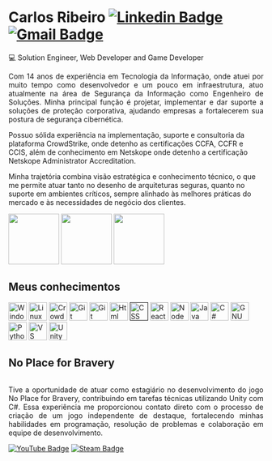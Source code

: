 # Carlos Ribeiro [![Linkedin Badge](https://icons.iconarchive.com/icons/sicons/basic-round-social/16/linkedin-icon.png)](https://www.linkedin.com/in/carloseduardoccribeiro/)[![Gmail Badge](https://images.icon-icons.com/730/PNG/512/gmail_icon-icons.com_62758.png)]()

💻 Solution Engineer, Web Developer and Game Developer 

<p align="justify">Com 14 anos de experiência em Tecnologia da Informação, onde atuei por muito tempo como desenvolvedor e um pouco em infraestrutura, atuo atualmente na área de Segurança da Informação como Engenheiro de Soluções. Minha principal função é projetar, implementar e dar suporte a soluções de proteção corporativa, ajudando empresas a fortalecerem sua postura de segurança cibernética.

Possuo sólida experiência na implementação, suporte e consultoria da plataforma CrowdStrike, onde detenho as certificações CCFA, CCFR e CCIS, além de conhecimento em Netskope onde detenho a certificação Netskope Administrator Accreditation.

Minha trajetória combina visão estratégica e conhecimento técnico, o que me permite atuar tanto no desenho de arquiteturas seguras, quanto no suporte em ambientes críticos, sempre alinhado às melhores práticas do mercado e às necessidades de negócio dos clientes.</p>

<img src="https://images.credly.com/images/e33aa2bf-afc3-4fcc-bc06-bb7cba40b7f8/twitter_thumb_201604_image.png" alt="" title="" width="100" height="100" /> <img src="https://images.credly.com/images/d963ddf2-c8eb-4437-8ddb-241b155d443a/image.png" alt="" title="" width="100" height="100" /> <img src="https://images.credly.com/images/59b18a42-ea5e-42fd-bd13-874f38988ec4/image.png" alt="" title="" width="100" height="100" />
  
## Meus conhecimentos 

<p align="left">
<a href="https://www.microsoft.com/pt-br" target="_blank" rel="noreferrer"><img src="https://mailmeteor.com/logos/assets/PNG/Microsoft_Logo_512px.png" alt="Windows" title="Windows" width="36" height="36" /></a>
<a href="https://www.linux.org" target="_blank" rel="noreferrer"><img src="https://raw.githubusercontent.com/danielcranney/readme-generator/main/public/icons/skills/linux-colored.svg" alt="Linux" title="Linux" width="36" height="36" /></a>
<a href="https://www.crowdstrike.com/" target="_blank" rel="noreferrer"><img src="https://www.hashicorp.com/_next/image?url=https%3A%2F%2Fwww.datocms-assets.com%2F2885%2F1728683045-falcon-logo-square-transparent.png&w=828&q=75" alt="CrowdStrike" title="CrowdStrike" width="36" height="36" /></a>
<a href="https://www.netskope.com/" target="_blank" rel="noreferrer"><img src="https://marketplace.crowdstrike.com/listings/netskope-cloud-access-security-broker-for-falcon-logscale/_jcr_content/root/container/container/container_5568841932/container_6286107647/teaser_3597150757/.coreimg.png/1747326302847/netskope-icon-square.png" alt="Git" title="Git" width="36" height="36" /></a>
<a href="https://git-scm.com/" target="_blank" rel="noreferrer"><img src="https://raw.githubusercontent.com/danielcranney/readme-generator/main/public/icons/skills/git-colored.svg" alt="Git" title="Git" width="36" height="36" /></a>
<a href="https://html.com/" target="_blank" rel="noreferrer"><img src="https://upload.wikimedia.org/wikipedia/commons/thumb/6/61/HTML5_logo_and_wordmark.svg/512px-HTML5_logo_and_wordmark.svg.png" alt="Html" title="Html" width="36" height="36" /></a>
<a href="" target="_blank" rel="noreferrer"><img src="https://upload.wikimedia.org/wikipedia/commons/thumb/d/d5/CSS3_logo_and_wordmark.svg/340px-CSS3_logo_and_wordmark.svg.png" alt="CSS" title="CSS" width="" height="36" /></a>
<a href="https://react.dev/" target="_blank" rel="noreferrer"><img src="https://upload.wikimedia.org/wikipedia/commons/thumb/a/a7/React-icon.svg/1200px-React-icon.svg.png" alt="React" title="React" width="36" height="36" /></a>
<a href="https://nodejs.org/en" target="_blank" rel="noreferrer"><img src="https://cp.beget.com/shared/6ayu2lMsV1DpkfCrePd2HEMWvsKDBY-c/logo_nodejs2x.png.webp" alt="Node" title="Node" width="36" height="36" /></a>
<a href="https://www.javascript.com/" target="_blank" rel="noreferrer"><img src="https://upload.wikimedia.org/wikipedia/commons/6/6a/JavaScript-logo.png" alt="Java Script" title="Java Script" width="36" height="36" /></a>
<a href="https://dotnet.microsoft.com/en-us/languages/csharp" target="_blank" rel="noreferrer"><img src="https://images.icon-icons.com/2415/PNG/512/csharp_plain_logo_icon_146577.png" alt="C#" title="C#" width="36" height="36" /></a>
<a href="https://www.gnu.org/software/bash/" target="_blank" rel="noreferrer"><img src="https://raw.githubusercontent.com/danielcranney/readme-generator/main/public/icons/skills/gnubash-colored.svg" alt="GNU Bash" title="GNU Bash" width="36" height="36" /></a>
<a href="https://www.python.org/" target="_blank" rel="noreferrer"><img src="https://raw.githubusercontent.com/danielcranney/readme-generator/main/public/icons/skills/python-colored.svg" alt="Python" title="Python" width="36" height="36" /></a>
<a href="https://code.visualstudio.com/" target="_blank" rel="noreferrer"><img src="https://raw.githubusercontent.com/danielcranney/readme-generator/main/public/icons/skills/visualstudiocode-colored.svg" alt="VS Code" title="VS Code" width="36" height="36" /></a>
<a href="https://unity.com/pt" target="_blank" rel="noreferrer"><img src="https://cdn.freebiesupply.com/logos/large/2x/unity-69-logo-png-transparent.png" alt="Unity" title="Unity" width="36" height="36" /></a>

## No Place for Bravery
<img src="https://shared.akamai.steamstatic.com/store_item_assets/steam/apps/1039100/header.jpg?t=1730740548" alt="" title="" width="" height="" align="center"/>


<p align="justify">Tive a oportunidade de atuar como estagiário no desenvolvimento do jogo No Place for Bravery, contribuindo em tarefas técnicas utilizando Unity com C#. Essa experiência me proporcionou contato direto com o processo de criação de um jogo independente de destaque, fortalecendo minhas habilidades em programação, resolução de problemas e colaboração em equipe de desenvolvimento.

[![YouTube Badge](https://i.imgur.com/0eSs8Wx.png)](https://youtu.be/QP1fpfRPIFA)  [![Steam Badge](https://i.imgur.com/mng2wAN.png)](https://store.steampowered.com/app/1039100/No_Place_for_Bravery/)
